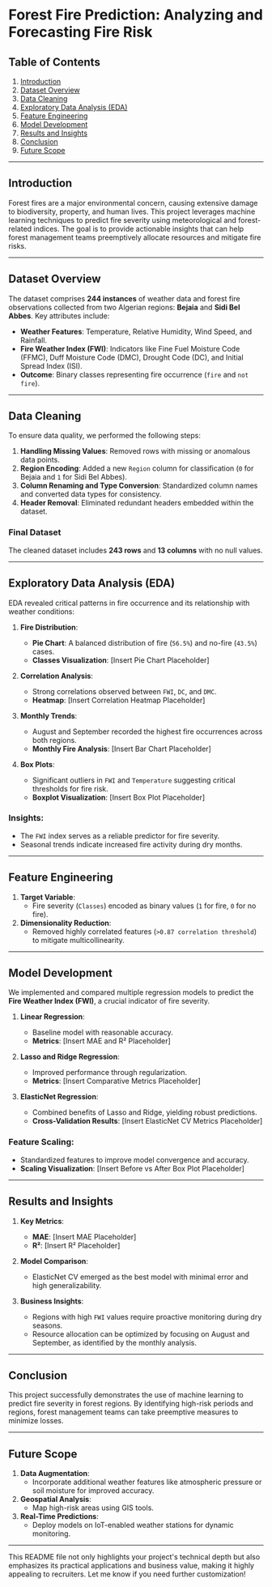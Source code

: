 # Forest Fire Prediction: Analyzing and Forecasting Fire Risk

## Table of Contents
1. [Introduction](#introduction)
2. [Dataset Overview](#dataset-overview)
3. [Data Cleaning](#data-cleaning)
4. [Exploratory Data Analysis (EDA)](#exploratory-data-analysis-eda)
5. [Feature Engineering](#feature-engineering)
6. [Model Development](#model-development)
7. [Results and Insights](#results-and-insights)
8. [Conclusion](#conclusion)
9. [Future Scope](#future-scope)

---

## Introduction
Forest fires are a major environmental concern, causing extensive damage to biodiversity, property, and human lives. This project leverages machine learning techniques to predict fire severity using meteorological and forest-related indices. The goal is to provide actionable insights that can help forest management teams preemptively allocate resources and mitigate fire risks.

---

## Dataset Overview
The dataset comprises **244 instances** of weather data and forest fire observations collected from two Algerian regions: **Bejaia** and **Sidi Bel Abbes**. Key attributes include:

- **Weather Features**: Temperature, Relative Humidity, Wind Speed, and Rainfall.
- **Fire Weather Index (FWI)**: Indicators like Fine Fuel Moisture Code (FFMC), Duff Moisture Code (DMC), Drought Code (DC), and Initial Spread Index (ISI).
- **Outcome**: Binary classes representing fire occurrence (`fire` and `not fire`).

---

## Data Cleaning
To ensure data quality, we performed the following steps:
1. **Handling Missing Values**: Removed rows with missing or anomalous data points.
2. **Region Encoding**: Added a new `Region` column for classification (`0` for Bejaia and `1` for Sidi Bel Abbes).
3. **Column Renaming and Type Conversion**: Standardized column names and converted data types for consistency.
4. **Header Removal**: Eliminated redundant headers embedded within the dataset.

### Final Dataset
The cleaned dataset includes **243 rows** and **13 columns** with no null values.

---

## Exploratory Data Analysis (EDA)
EDA revealed critical patterns in fire occurrence and its relationship with weather conditions:

1. **Fire Distribution**:
   - **Pie Chart**: A balanced distribution of fire (`56.5%`) and no-fire (`43.5%`) cases.
   - **Classes Visualization**: [Insert Pie Chart Placeholder]

2. **Correlation Analysis**:
   - Strong correlations observed between `FWI`, `DC`, and `DMC`.
   - **Heatmap**: [Insert Correlation Heatmap Placeholder]

3. **Monthly Trends**:
   - August and September recorded the highest fire occurrences across both regions.
   - **Monthly Fire Analysis**: [Insert Bar Chart Placeholder]

4. **Box Plots**:
   - Significant outliers in `FWI` and `Temperature` suggesting critical thresholds for fire risk.
   - **Boxplot Visualization**: [Insert Box Plot Placeholder]

### Insights:
- The `FWI` index serves as a reliable predictor for fire severity.
- Seasonal trends indicate increased fire activity during dry months.

---

## Feature Engineering
1. **Target Variable**:
   - Fire severity (`Classes`) encoded as binary values (`1` for fire, `0` for no fire).
2. **Dimensionality Reduction**:
   - Removed highly correlated features (`>0.87 correlation threshold`) to mitigate multicollinearity.

---

## Model Development
We implemented and compared multiple regression models to predict the **Fire Weather Index (FWI)**, a crucial indicator of fire severity.

1. **Linear Regression**:
   - Baseline model with reasonable accuracy.
   - **Metrics**: [Insert MAE and R² Placeholder]

2. **Lasso and Ridge Regression**:
   - Improved performance through regularization.
   - **Metrics**: [Insert Comparative Metrics Placeholder]

3. **ElasticNet Regression**:
   - Combined benefits of Lasso and Ridge, yielding robust predictions.
   - **Cross-Validation Results**: [Insert ElasticNet CV Metrics Placeholder]

### Feature Scaling:
- Standardized features to improve model convergence and accuracy.
- **Scaling Visualization**: [Insert Before vs After Box Plot Placeholder]

---

## Results and Insights
1. **Key Metrics**:
   - **MAE**: [Insert MAE Placeholder]
   - **R²**: [Insert R² Placeholder]
2. **Model Comparison**:
   - ElasticNet CV emerged as the best model with minimal error and high generalizability.

3. **Business Insights**:
   - Regions with high `FWI` values require proactive monitoring during dry seasons.
   - Resource allocation can be optimized by focusing on August and September, as identified by the monthly analysis.

---

## Conclusion
This project successfully demonstrates the use of machine learning to predict fire severity in forest regions. By identifying high-risk periods and regions, forest management teams can take preemptive measures to minimize losses.

---

## Future Scope
1. **Data Augmentation**:
   - Incorporate additional weather features like atmospheric pressure or soil moisture for improved accuracy.
2. **Geospatial Analysis**:
   - Map high-risk areas using GIS tools.
3. **Real-Time Predictions**:
   - Deploy models on IoT-enabled weather stations for dynamic monitoring.

---

This README file not only highlights your project's technical depth but also emphasizes its practical applications and business value, making it highly appealing to recruiters. Let me know if you need further customization!
